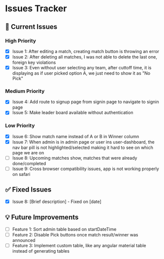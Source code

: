 # Issues Tracker

## 🐛 Current Issues

### High Priority
- [X] Issue 1: After editing a match, creating match button is throwing an error
- [X] Issue 2: After deleting all matches, I was not able to delete the last one, foreign key violations
- [X] Issue 3: Even without user selecting any team, after cuttoff time, it is displaying as if user picked option A, we just need to show it as "No Pick"

### Medium Priority  
- [X] Issue 4: Add route to signup page from signin page to navigate to signin page
- [X] Issue 5: Make leader board available without authentication

### Low Priority
- [X] Issue 6: Show match name instead of A or B in Winner column
- [X] Issue 7: When admin is in admin page or user ins user-dashboard, the nav bar pill is not highlighted/selected making it hard to see on which page we are on
- [ ] Issue 8: Upcoming matches show, matches that were already done/completed
- [ ] Issue 9: Cross browser compatibility issues, app is not working properly on safari

## ✅ Fixed Issues
- [x] Issue 8: [Brief description] - Fixed on [date]

## 💡 Future Improvements
- [ ] Feature 1: Sort admin table based on startDateTime
- [ ] Feature 2: Disable Pick buttons once match result/winner was announced
- [ ] Feature 3: Implement custom table, like any angular material table instead of generating tables
